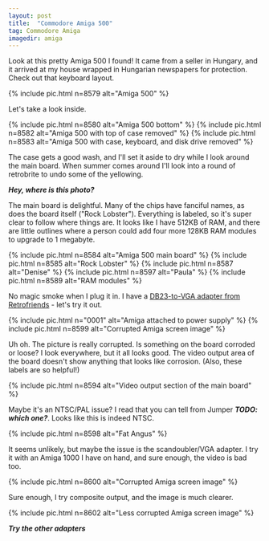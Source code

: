```yaml
---
layout: post
title:  "Commodore Amiga 500"
tag: Commodore Amiga
imagedir: amiga
---
```


Look at this pretty Amiga 500 I found! It came from a seller in Hungary, and it arrived at my house wrapped in Hungarian newspapers for protection. Check out that keyboard layout. 

{% include pic.html n=8579 alt="Amiga 500" %}

Let's take a look inside.

{% include pic.html n=8580 alt="Amiga 500 bottom" %}
{% include pic.html n=8582 alt="Amiga 500 with top of case removed" %}
{% include pic.html n=8583 alt="Amiga 500 with case, keyboard, and disk drive removed" %}

The case gets a good wash, and I'll set it aside to dry while I look around the main board. When summer comes around I'll look into a round of retrobrite to undo some of the yellowing.

***Hey, where is this photo?***

The main board is delightful. Many of the chips have fanciful names, as does the board itself ("Rock Lobster"). Everything is labeled, so it's super clear to follow where things are. It looks like I have 512KB of RAM, and there are little outlines where a person could add four more 128KB RAM modules to upgrade to 1 megabyte.

{% include pic.html n=8584 alt="Amiga 500 main board" %}
{% include pic.html n=8585 alt="Rock Lobster" %}
{% include pic.html n=8587 alt="Denise" %}
{% include pic.html n=8597 alt="Paula" %}
{% include pic.html n=8589 alt="RAM modules" %}

No magic smoke when I plug it in. I have a [DB23-to-VGA adapter from Retrofriends](https://www.retrofriends.com/amiga.htm) - let's try it out.

{% include pic.html n="0001" alt="Amiga attached to power supply" %}
{% include pic.html n=8599 alt="Corrupted Amiga screen image" %}

Uh oh. The picture is really corrupted. Is something on the board corroded or loose? I look everywhere, but it all looks good. The video output area of the board doesn't show anything that looks like corrosion. (Also, these labels are so helpful!) 

{% include pic.html n=8594 alt="Video output section of the main board" %}

Maybe it's an NTSC/PAL issue? I read that you can tell from Jumper ***TODO: which one?***. Looks like this is indeed NTSC.

{% include pic.html n=8598 alt="Fat Angus" %}

It seems unlikely, but maybe the issue is the scandoubler/VGA adapter. I try it with an Amiga 1000 I have on hand, and sure enough, the video is bad too.

{% include pic.html n=8600 alt="Corrupted Amiga screen image" %}

Sure enough, I try composite output, and the image is much clearer.

{% include pic.html n=8602 alt="Less corrupted Amiga screen image" %}

***Try the other adapters***